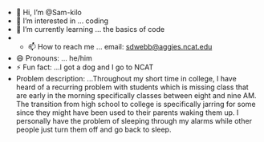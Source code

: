 - 👋 Hi, I’m @Sam-kilo
- 👀 I’m interested in ... coding
- 🌱 I’m currently learning ... the basics of code
- - 📫 How to reach me ... email: sdwebb@aggies.ncat.edu
- 😄 Pronouns: ... he/him
- ⚡ Fun fact: ...I got a dog and I go to NCAT
- Problem description: ...Throughout my short time in college, I have heard of a recurring problem with students which is missing class that are early in the morning specifically classes between eight and nine AM.
The transition from high school to college is specifically jarring for some since they might have been used to their parents waking them up.
I personally have the problem of sleeping through my alarms while other people just turn them off and go back to sleep. 
<!---
Sam-kilo/Sam-kilo is a ✨ special ✨ repository because its `README.md` (this file) appears on your GitHub profile.
You can click the Preview link to take a look at your changes.
--->
